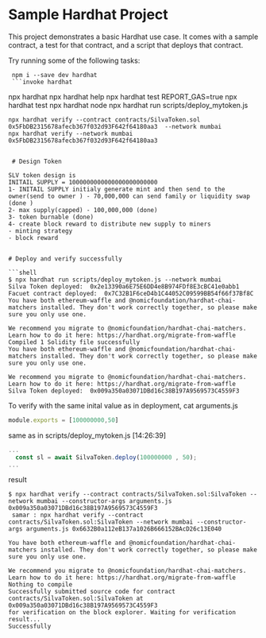 # Sample Hardhat Project

This project demonstrates a basic Hardhat use case. It comes with a sample contract, a test for that contract, and a script that deploys that contract.

Try running some of the following tasks:

```shell
 npm i --save dev hardhat
 ```invoke hardhat
 ```
 npx hardhat 
npx hardhat help
npx hardhat test
REPORT_GAS=true npx hardhat test
npx hardhat node
npx hardhat run scripts/deploy_mytoken.js
```
npx hardhat verify --contract contracts/SilvaToken.sol 0x5FbDB2315678afecb367f032d93F642f64180aa3  --network mumbai
npx hardhat verify --network mumbai 0x5FbDB2315678afecb367f032d93F642f64180aa3
 

 # Design Token

SLV token design is
INITAIL SUPPLY = 1000000000000000000000000
1- INITAIL SUPPLY initialy generate mint and then send to the owner(send to owner ) - 70,000,000 can send family or liquidity swap (done )
2- max supply(capped) - 100,000,000 (done)
3- token burnable (done)
4- create block reward to distribute new supply to miners
- minting strategy
- block reward


# Deploy and verify successfully

```shell
$ npx hardhat run scripts/deploy_mytoken.js --network mumbai
Silva Token deployed:  0x2e13390a6E75E6DD4e8B974FDf8E3cBC41e0abb1
Facuet contract deployed:  0x7C32B1F6ceD4b1C44052C09599BB54f66f37Bf8C
You have both ethereum-waffle and @nomicfoundation/hardhat-chai-matchers installed. They don't work correctly together, so please make sure you only use one.

We recommend you migrate to @nomicfoundation/hardhat-chai-matchers. Learn how to do it here: https://hardhat.org/migrate-from-waffle
Compiled 1 Solidity file successfully
You have both ethereum-waffle and @nomicfoundation/hardhat-chai-matchers installed. They don't work correctly together, so please make sure you only use one.

We recommend you migrate to @nomicfoundation/hardhat-chai-matchers. Learn how to do it here: https://hardhat.org/migrate-from-waffle
Silva Token deployed:  0x009a350a03071DBd16c38B197A9569573C4559F3
```
To verify with the same inital value as in deployment, cat arguments.js
```javascript
module.exports = [100000000,50]
```
same as in scripts/deploy_mytoken.js                          [14:26:39]
```javascript
...
  const sl = await SilvaToken.deploy(100000000 , 50);
...

```
result
```shell
$ npx hardhat verify --contract contracts/SilvaToken.sol:SilvaToken --network mumbai --constructor-args arguments.js 0x009a350a03071DBd16c38B197A9569573C4559F3
 samar : npx hardhat verify --contract contracts/SilvaToken.sol:SilvaToken --network mumbai --constructor-args arguments.js 0x6632B0a112eB137a1026B666152BAcD26c13E040

You have both ethereum-waffle and @nomicfoundation/hardhat-chai-matchers installed. They don't work correctly together, so please make sure you only use one.

We recommend you migrate to @nomicfoundation/hardhat-chai-matchers. Learn how to do it here: https://hardhat.org/migrate-from-waffle
Nothing to compile
Successfully submitted source code for contract
contracts/SilvaToken.sol:SilvaToken at 0x009a350a03071DBd16c38B197A9569573C4559F3
for verification on the block explorer. Waiting for verification result...
Successfully
```
